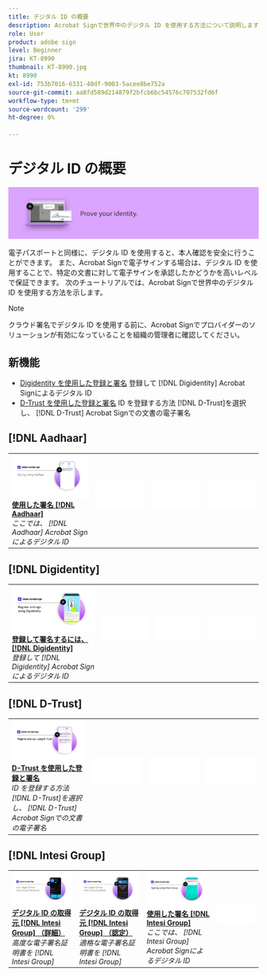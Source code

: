 ```yaml
---
title: デジタル ID の概要
description: Acrobat Signで世界中のデジタル ID を使用する方法について説明します
role: User
product: adobe sign
level: Beginner
jira: KT-8990
thumbnail: KT-8990.jpg
kt: 8990
exl-id: 753b7016-6331-40df-9003-5acee8be752a
source-git-commit: aa8fd589d214879f2bfcb6bc54576c707532fd6f
workflow-type: tm+mt
source-wordcount: '299'
ht-degree: 0%

---
```


# デジタル ID の概要

![Sign デジタル ID 画像](../assets/Hero-DigitalID.png)

電子パスポートと同様に、デジタル ID を使用すると、本人確認を安全に行うことができます。 また、Acrobat Signで電子サインする場合は、デジタル ID を使用することで、特定の文書に対して電子サインを承認したかどうかを高いレベルで保証できます。 次のチュートリアルでは、Acrobat Signで世界中のデジタル ID を使用する方法を示します。

>[!NOTE]
>
>クラウド署名でデジタル ID を使用する前に、Acrobat Signでプロバイダーのソリューションが有効になっていることを組織の管理者に確認してください。

## 新機能

* [Digidentity を使用した登録と署名](digidentity-sign.md)
登録して [!DNL Digidentity] Acrobat Signによるデジタル ID
* [D-Trust を使用した登録と署名](d-trust.md)
ID を登録する方法 [!DNL D-Trust]を選択し、 [!DNL D-Trust] Acrobat Signでの文書の電子署名

## [!DNL Aadhaar]

<table style="table-layout:fixed">
<tr>
 <td>
    <a href="aadhaar-sign.md">
      <img alt="使用した署名 [!DNL Aadhaar]" src="assets/Aadhaarsign_1280.png" />
    </a>
    <div>
    <a href="aadhaar-sign.md"><strong>使用した署名 [!DNL Aadhaar]</strong></a>
    </div>
    <em>ここでは、 [!DNL Aadhaar] Acrobat Signによるデジタル ID</em>
    <br>
  </td>
  <td>
    <img alt="スペーサー" src="../assets/Whitespacer.png" />
    <div>
    <br>
  </td>
  <td>
    <img alt="スペーサー" src="../assets/Whitespacer.png" />
    <div>
    <br>
  </td>
  <td>
    <img alt="スペーサー" src="../assets/Whitespacer.png" />
    <div>
    <br>
  </td>
</tr>
</table>

## [!DNL Digidentity]

<table style="table-layout:fixed">
<tr>
  <td>
    <a href="digidentity-sign.md">
      <img alt="登録と署名に [!DNL Digidentity] デジタル ID" src="assets/Digidentitysign_1280.png" />
    </a>
    <div>
    <a href="digidentity-sign.md"><strong>登録して署名するには、 [!DNL Digidentity]</strong></a>
    </div>
    <em>登録して [!DNL Digidentity] Acrobat Signによるデジタル ID</em>
    <br>
  </td>
  <td>
    <img alt="スペーサー" src="../assets/Whitespacer.png" />
    <div>
    <br>
  </td>
  <td>
    <img alt="スペーサー" src="../assets/Whitespacer.png" />
    <div>
    <br>
  </td>
  <td>
    <img alt="スペーサー" src="../assets/Whitespacer.png" />
    <div>
    <br>
  </td>
</tr>
</table>

## [!DNL D-Trust]

<table style="table-layout:fixed">
<tr>
  <td>
    <a href="d-trust.md">
      <img alt="D-Trust を使用した登録と署名" src="assets/Dtrust.png" />
    </a>
    <div>
    <a href="d-trust.md"><strong>D-Trust を使用した登録と署名</strong></a>
    </div>
    <em>ID を登録する方法 [!DNL D-Trust]を選択し、 [!DNL D-Trust] Acrobat Signでの文書の電子署名</em>
    <br>
  </td>
  <td>
    <img alt="スペーサー" src="../assets/Whitespacer.png" />
    <div>
    <br>
  </td>
  <td>
    <img alt="スペーサー" src="../assets/Whitespacer.png" />
    <div>
    <br>
  </td>
  <td>
    <img alt="スペーサー" src="../assets/Whitespacer.png" />
    <div>
    <br>
  </td>
  </tr>
  </table>

## [!DNL Intesi Group]

<table style="table-layout:fixed">
<tr>
  <td>
    <a href="intesi-advanced.md">
      <img alt="Intesi Group からのデジタル ID の取得（上級者）" src="assets/IntesiAdvanced_1280.png" />
    </a>
    <div>
    <a href="intesi-advanced.md"><strong>デジタル ID の取得元 [!DNL Intesi Group] （詳細）</strong></a>
    </div>
    <em>高度な電子署名証明書を [!DNL Intesi Group]</em>
    <br>
  </td>
  <td>
    <a href="intesi-qualified.md">
      <img alt="デジタル ID の取得元 [!DNL Intesi Group] （認定）" src="assets/IntesiQualified_1280.png" />
    </a>
    <div>
    <a href="intesi-qualified.md"><strong>デジタル ID の取得元 [!DNL Intesi Group] （認定）</strong></a>
    </div>
    <em>適格な電子署名証明書を [!DNL Intesi Group]</em>
    <br>
  </td>
  <td>
    <a href="intesi-sign.md">
      <img alt="Intesi Group を使用した署名" src="assets/IntesiSign_1280.png" />
    </a>
    <div>
    <a href="intesi-sign.md"><strong>使用した署名 [!DNL Intesi Group]</strong></a>
    </div>
    <em>ここでは、 [!DNL Intesi Group] Acrobat Signによるデジタル ID</em>
    <br>
  </td>
  <td>
    <img alt="スペーサー" src="../assets/Whitespacer.png" />
    <div>
    <br>
  </td>
</tr>
</table>
